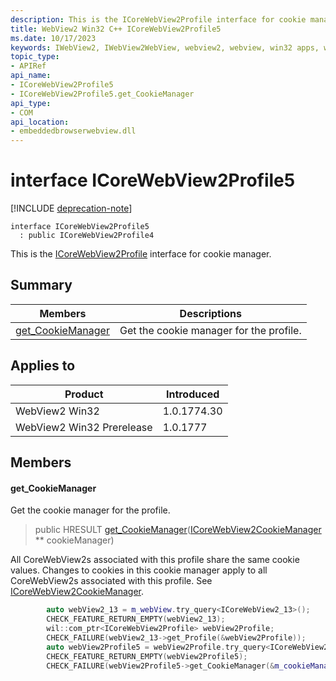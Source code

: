 ```yaml
---
description: This is the ICoreWebView2Profile interface for cookie manager.
title: WebView2 Win32 C++ ICoreWebView2Profile5
ms.date: 10/17/2023
keywords: IWebView2, IWebView2WebView, webview2, webview, win32 apps, win32, edge, ICoreWebView2, ICoreWebView2Controller, browser control, edge html, ICoreWebView2Profile5
topic_type: 
- APIRef
api_name:
- ICoreWebView2Profile5
- ICoreWebView2Profile5.get_CookieManager
api_type:
- COM
api_location:
- embeddedbrowserwebview.dll
---
```


# interface ICoreWebView2Profile5

[!INCLUDE [deprecation-note](../includes/deprecation-note.md)]

```
interface ICoreWebView2Profile5
  : public ICoreWebView2Profile4
```

This is the [ICoreWebView2Profile](icorewebview2profile.md) interface for cookie manager.

## Summary

 Members                        | Descriptions
--------------------------------|---------------------------------------------
[get_CookieManager](#get_cookiemanager) | Get the cookie manager for the profile.

## Applies to

Product                         | Introduced
--------------------------------|---------------------------------------------
WebView2 Win32            |    1.0.1774.30
WebView2 Win32 Prerelease |    1.0.1777

## Members

#### get_CookieManager

Get the cookie manager for the profile.

> public HRESULT [get_CookieManager](#get_cookiemanager)([ICoreWebView2CookieManager](icorewebview2cookiemanager.md) ** cookieManager)

All CoreWebView2s associated with this profile share the same cookie values. Changes to cookies in this cookie manager apply to all CoreWebView2s associated with this profile. See [ICoreWebView2CookieManager](icorewebview2cookiemanager.md).

```cpp
        auto webView2_13 = m_webView.try_query<ICoreWebView2_13>();
        CHECK_FEATURE_RETURN_EMPTY(webView2_13);
        wil::com_ptr<ICoreWebView2Profile> webView2Profile;
        CHECK_FAILURE(webView2_13->get_Profile(&webView2Profile));
        auto webView2Profile5 = webView2Profile.try_query<ICoreWebView2Profile5>();
        CHECK_FEATURE_RETURN_EMPTY(webView2Profile5);
        CHECK_FAILURE(webView2Profile5->get_CookieManager(&m_cookieManager));
```

